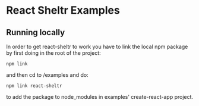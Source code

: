 # React Sheltr Examples

## Running locally

In order to get react-sheltr to work you have to link the local npm package by first doing
in the root of the project:

```
npm link
```

and then cd to /examples and do:

```
npm link react-sheltr
```

to add the package to node_modules in examples' create-react-app project.